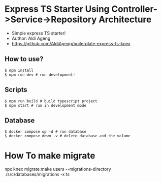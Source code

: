 # Express TS Starter Using Controller->Service->Repository Architecture

- Simple express TS starter!
- Author: Aldi Ageng
- https://github.com/AldiAgeng/boilerplate-express-ts-knex

## How to use?

```
$ npm install
$ npm run dev # run development!
```

## Scripts

```
$ npm run build # build typescript project
$ npm start # run in development mode
```

## Database

```
$ docker compose up -d # run database
$ docker compose down -v # delete database and the volume
```

# How To make migrate
npx knex migrate:make users --migrations-directory ./src/databases/migrations -x ts
